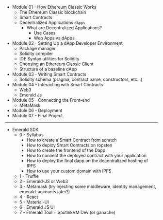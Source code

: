 * Module 01 - How Ethereum Classic Works
  * The Ethereum Classic blockchain
  * Smart Contracts
  * Decentralized Applications `dApps`
    * What are Decentralized Applications?
      * Use Cases
      * Wep Apps vs dApps
* Module 02 - Setting Up a dApp Developer Environment
  * Package manager
  * Solidity compiler
  * IDE Syntax utilities for Solidity
  * Choosing an Ethereum Classic Client
  * Structure of a baseline dApp
* Module 03 - Writing Smart Contracts
  * Solidity schema (pragma, contract name, constructors, etc...)
* Module 04 - Interacting with Smart Contracts
  * Web3
  * Emerald Js
* Module 05 - Connecting the Front-end
  * MetaMask
* Module 06 - Deployment
* Module 07 - Final Project.
---
* Emerald SDK
  * 0 - Syllabus
    *  How to create a Smart Contract from scratch
    *  How to deploy Smart Contracts on ropsten
    *  How to create the frontend of the Dapp
    *  How to connect the deployed contract with your application
    *  How to deploy the final dapp on the decentralized hosting of IPFS
    *  How to use your custom domain with IPFS
  * 1 - Truffle
  * 2 - Emerald-JS or Web3
  * 3 - Metamask (try injecting some middleware, identity management, emerald-accounts later?)
  * 4 - React
  * 5 - Material-UI
  * 6 - Emerald JS UI
  * 7 - Emerald Tool + SputnikVM Dev (or ganache)
